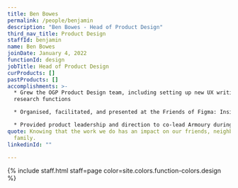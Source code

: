```yaml
---
title: Ben Bowes
permalink: /people/benjamin
description: "Ben Bowes - Head of Product Design"
third_nav_title: Product Design
staffId: benjamin
name: Ben Bowes
joinDate: January 4, 2022
functionId: design
jobTitle: Head of Product Design
curProducts: []
pastProducts: []
accomplishments: >-
  * Grew the OGP Product Design team, including setting up new UX writing and UX
  research functions

  * Organised, facilitated, and presented at the Friends of Figma: Inside Design at OGP meet-up

  * Provided product leadership and direction to co-lead Armoury during Hack For Public Good 2023
quote: Knowing that the work we do has an impact on our friends, neighbours, and
  family.
linkedinId: ""

---
```


{% include staff.html staff=page color=site.colors.function-colors.design %}
